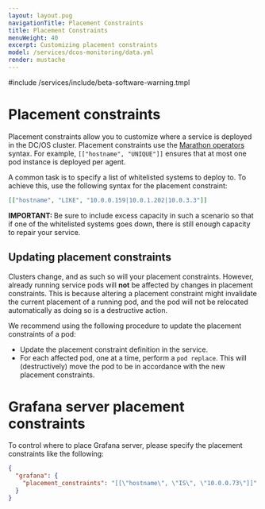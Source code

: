 ```yaml
---
layout: layout.pug
navigationTitle: Placement Constraints
title: Placement Constraints
menuWeight: 40
excerpt: Customizing placement constraints
model: /services/dcos-monitoring/data.yml
render: mustache
---
```


#include /services/include/beta-software-warning.tmpl



# Placement constraints

Placement constraints allow you to customize where a service is deployed in the DC/OS cluster.
Placement constraints use the [Marathon operators](http://mesosphere.github.io/marathon/docs/constraints.html) syntax.
For example, `[["hostname", "UNIQUE"]]` ensures that at most one pod instance is deployed per agent.

A common task is to specify a list of whitelisted systems to deploy to.
To achieve this, use the following syntax for the placement constraint:

```json
[["hostname", "LIKE", "10.0.0.159|10.0.1.202|10.0.3.3"]]
```

<p class="message--important"><strong>IMPORTANT: </strong> Be sure to include excess capacity in such a scenario so that if one of the whitelisted systems goes down, there is still enough capacity to repair your service.</p>


## Updating placement constraints

Clusters change, and as such so will your placement constraints.
However, already running service pods will **not** be affected by changes in placement constraints. This is because altering a placement constraint might invalidate the current placement of a running pod, and the pod will not be relocated automatically as doing so is a destructive action.

We recommend using the following procedure to update the placement constraints of a pod:

- Update the placement constraint definition in the service.
- For each affected pod, one at a time, perform a `pod replace`.
  This will (destructively) move the pod to be in accordance with the new placement constraints.

# Grafana server placement constraints

To control where to place Grafana server, please specify the placement constraints like the following:

```json
{
  "grafana": {
    "placement_constraints": "[[\"hostname\", \"IS\", \"10.0.0.73\"]]"
  }
}
```
